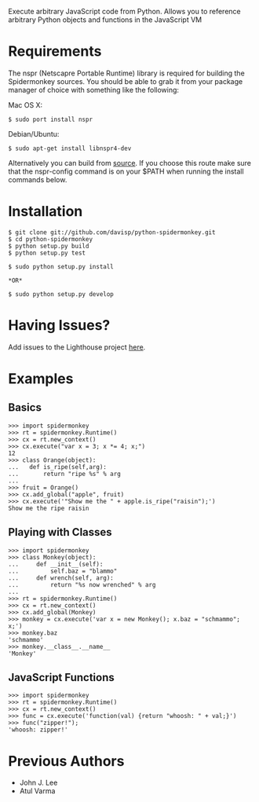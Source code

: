 
Execute arbitrary JavaScript code from Python. Allows you to reference
arbitrary Python objects and functions in the JavaScript VM

Requirements
============

The nspr (Netscapre Portable Runtime) library is required for building the
Spidermonkey sources. You should be able to grab it from your package manager
of choice with something like the following:

Mac OS X:

    $ sudo port install nspr

Debian/Ubuntu:

    $ sudo apt-get install libnspr4-dev

Alternatively you can build from [source][nspr]. If you choose this route make
sure that the nspr-config command is on your $PATH when running the install
commands below.

Installation
============

    $ git clone git://github.com/davisp/python-spidermonkey.git
    $ cd python-spidermonkey
    $ python setup.py build
    $ python setup.py test

    $ sudo python setup.py install

    *OR*
    
    $ sudo python setup.py develop

Having Issues?
==============

Add issues to the Lighthouse project [here][lh].


Examples
========

Basics
------

    >>> import spidermonkey
    >>> rt = spidermonkey.Runtime()
    >>> cx = rt.new_context()
    >>> cx.execute("var x = 3; x *= 4; x;")
    12
    >>> class Orange(object):
    ...   def is_ripe(self,arg):
    ...       return "ripe %s" % arg
    ...
    >>> fruit = Orange()
    >>> cx.add_global("apple", fruit)
    >>> cx.execute('"Show me the " + apple.is_ripe("raisin");')
    Show me the ripe raisin

Playing with Classes
--------------------

    >>> import spidermonkey
    >>> class Monkey(object):
    ...     def __init__(self):
    ...         self.baz = "blammo"
    ...     def wrench(self, arg):
    ...         return "%s now wrenched" % arg
    ...
    >>> rt = spidermonkey.Runtime()
    >>> cx = rt.new_context()
    >>> cx.add_global(Monkey)
    >>> monkey = cx.execute('var x = new Monkey(); x.baz = "schmammo"; x;')
    >>> monkey.baz
    'schmammo'
    >>> monkey.__class__.__name__
    'Monkey'

JavaScript Functions
--------------------

    >>> import spidermonkey
    >>> rt = spidermonkey.Runtime()
    >>> cx = rt.new_context()
    >>> func = cx.execute('function(val) {return "whoosh: " + val;}')
    >>> func("zipper!");
    'whoosh: zipper!'

Previous Authors
================

* John J. Lee
* Atul Varma

[lh]: http://davisp.lighthouseapp.com/projects/26898-python-spidermonkey/overview
[nspr]: ftp://ftp.mozilla.org/pub/mozilla.org/nspr/releases
